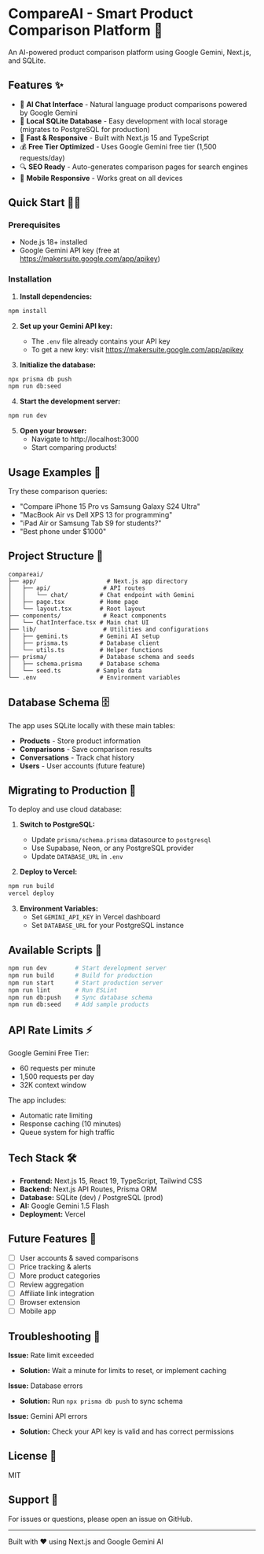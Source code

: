# CompareAI - Smart Product Comparison Platform 🚀

An AI-powered product comparison platform using Google Gemini, Next.js, and SQLite.

## Features ✨

- 🤖 **AI Chat Interface** - Natural language product comparisons powered by Google Gemini
- 💾 **Local SQLite Database** - Easy development with local storage (migrates to PostgreSQL for production)
- 🚀 **Fast & Responsive** - Built with Next.js 15 and TypeScript
- 💰 **Free Tier Optimized** - Uses Google Gemini free tier (1,500 requests/day)
- 🔍 **SEO Ready** - Auto-generates comparison pages for search engines
- 📱 **Mobile Responsive** - Works great on all devices

## Quick Start 🏃‍♂️

### Prerequisites
- Node.js 18+ installed
- Google Gemini API key (free at https://makersuite.google.com/app/apikey)

### Installation

1. **Install dependencies:**
```bash
npm install
```

2. **Set up your Gemini API key:**
   - The `.env` file already contains your API key
   - To get a new key: visit https://makersuite.google.com/app/apikey

3. **Initialize the database:**
```bash
npx prisma db push
npm run db:seed
```

4. **Start the development server:**
```bash
npm run dev
```

5. **Open your browser:**
   - Navigate to http://localhost:3000
   - Start comparing products!

## Usage Examples 💬

Try these comparison queries:
- "Compare iPhone 15 Pro vs Samsung Galaxy S24 Ultra"
- "MacBook Air vs Dell XPS 13 for programming"
- "iPad Air or Samsung Tab S9 for students?"
- "Best phone under $1000"

## Project Structure 📁

```
compareai/
├── app/                    # Next.js app directory
│   ├── api/               # API routes
│   │   └── chat/         # Chat endpoint with Gemini
│   ├── page.tsx          # Home page
│   └── layout.tsx        # Root layout
├── components/            # React components
│   └── ChatInterface.tsx # Main chat UI
├── lib/                   # Utilities and configurations
│   ├── gemini.ts         # Gemini AI setup
│   ├── prisma.ts         # Database client
│   └── utils.ts          # Helper functions
├── prisma/               # Database schema and seeds
│   ├── schema.prisma     # Database schema
│   └── seed.ts          # Sample data
└── .env                  # Environment variables
```

## Database Schema 🗄️

The app uses SQLite locally with these main tables:
- **Products** - Store product information
- **Comparisons** - Save comparison results
- **Conversations** - Track chat history
- **Users** - User accounts (future feature)

## Migrating to Production 🚀

To deploy and use cloud database:

1. **Switch to PostgreSQL:**
   - Update `prisma/schema.prisma` datasource to `postgresql`
   - Use Supabase, Neon, or any PostgreSQL provider
   - Update `DATABASE_URL` in `.env`

2. **Deploy to Vercel:**
```bash
npm run build
vercel deploy
```

3. **Environment Variables:**
   - Set `GEMINI_API_KEY` in Vercel dashboard
   - Set `DATABASE_URL` for your PostgreSQL instance

## Available Scripts 📝

```bash
npm run dev        # Start development server
npm run build      # Build for production
npm run start      # Start production server
npm run lint       # Run ESLint
npm run db:push    # Sync database schema
npm run db:seed    # Add sample products
```

## API Rate Limits ⚡

Google Gemini Free Tier:
- 60 requests per minute
- 1,500 requests per day
- 32K context window

The app includes:
- Automatic rate limiting
- Response caching (10 minutes)
- Queue system for high traffic

## Tech Stack 🛠️

- **Frontend:** Next.js 15, React 19, TypeScript, Tailwind CSS
- **Backend:** Next.js API Routes, Prisma ORM
- **Database:** SQLite (dev) / PostgreSQL (prod)
- **AI:** Google Gemini 1.5 Flash
- **Deployment:** Vercel

## Future Features 🔮

- [ ] User accounts & saved comparisons
- [ ] Price tracking & alerts
- [ ] More product categories
- [ ] Review aggregation
- [ ] Affiliate link integration
- [ ] Browser extension
- [ ] Mobile app

## Troubleshooting 🔧

**Issue:** Rate limit exceeded
- **Solution:** Wait a minute for limits to reset, or implement caching

**Issue:** Database errors
- **Solution:** Run `npx prisma db push` to sync schema

**Issue:** Gemini API errors
- **Solution:** Check your API key is valid and has correct permissions

## License 📄

MIT

## Support 💬

For issues or questions, please open an issue on GitHub.

---

Built with ❤️ using Next.js and Google Gemini AI